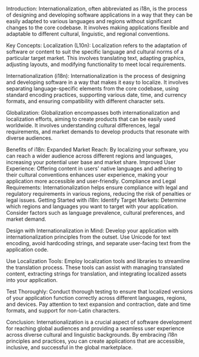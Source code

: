 Introduction:
Internationalization, often abbreviated as i18n, is the process of designing and developing software applications in a way that they can be easily adapted to various languages and regions without significant changes to the core codebase. It involves making applications flexible and adaptable to different cultural, linguistic, and regional conventions.

Key Concepts:
Localization (L10n): Localization refers to the adaptation of software or content to suit the specific language and cultural norms of a particular target market. This involves translating text, adapting graphics, adjusting layouts, and modifying functionality to meet local requirements.

Internationalization (i18n): Internationalization is the process of designing and developing software in a way that makes it easy to localize. It involves separating language-specific elements from the core codebase, using standard encoding practices, supporting various date, time, and currency formats, and ensuring compatibility with different character sets.

Globalization: Globalization encompasses both internationalization and localization efforts, aiming to create products that can be easily used worldwide. It involves understanding cultural differences, legal requirements, and market demands to develop products that resonate with diverse audiences.

Benefits of i18n:
Expanded Market Reach: By localizing your software, you can reach a wider audience across different regions and languages, increasing your potential user base and market share.
Improved User Experience: Offering content in users' native languages and adhering to their cultural conventions enhances user experience, making your application more accessible and user-friendly.
Compliance and Legal Requirements: Internationalization helps ensure compliance with legal and regulatory requirements in various regions, reducing the risk of penalties or legal issues.
Getting Started with i18n:
Identify Target Markets: Determine which regions and languages you want to target with your application. Consider factors such as language prevalence, cultural preferences, and market demand.

Design with Internationalization in Mind: Develop your application with internationalization principles from the outset. Use Unicode for text encoding, avoid hardcoding strings, and separate user-facing text from the application code.

Use Localization Tools: Employ localization tools and libraries to streamline the translation process. These tools can assist with managing translated content, extracting strings for translation, and integrating localized assets into your application.

Test Thoroughly: Conduct thorough testing to ensure that localized versions of your application function correctly across different languages, regions, and devices. Pay attention to text expansion and contraction, date and time formats, and support for non-Latin characters.

Conclusion:
Internationalization is a crucial aspect of software development for reaching global audiences and providing a seamless user experience across diverse cultural and linguistic backgrounds. By embracing i18n principles and practices, you can create applications that are accessible, inclusive, and successful in the global marketplace.
